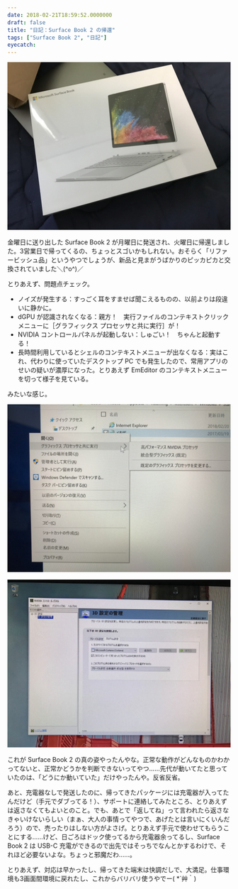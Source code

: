 ```yaml
---
date: 2018-02-21T18:59:52.0000000
draft: false
title: "日記：Surface Book 2 の帰還"
tags: ["Surface Book 2", "日記"]
eyecatch: 
---
```

<p><span itemscope itemtype="http://schema.org/Photograph"><img src="20180220140515.jpg" alt="f:id:daruyanagi:20180220140515j:plain" title="f:id:daruyanagi:20180220140515j:plain" class="hatena-fotolife" itemprop="image"></span></p><p>金曜日に送り出した Surface Book 2 が月曜日に発送され、火曜日に帰還しました。3営業日で帰ってくるの、ちょっとスゴいかもしれない。おそらく「リファービッシュ品」というやつでしょうが、新品と見まがうばかりのピッカピカと交換されていました＼(^o^)／</p><p>とりあえず、問題点チェック。</p>

<ul>
<li>ノイズが発生する：すっごく耳をすませば聞こえるものの、以前よりは段違いに静かに。</li>
<li>dGPU が認識されなくなる：親方！　実行ファイルのコンテキストクリックメニューに［グラフィックス プロセッサと共に実行］が！</li>
<li>NVIDIA コントロールパネルが起動しない：しゅごい！　ちゃんと起動する！</li>
<li>長時間利用しているとシェルのコンテキストメニューが出なくなる：実はこれ、代わりに使っていたデスクトップ PC でも発生したので、常用アプリのせいの疑いが濃厚になった。とりあえず EmEditor のコンテキストメニューを切って様子を見ている。</li>
</ul><p>みたいな感じ。</p><p><span itemscope itemtype="http://schema.org/Photograph"><img src="20180220141346.jpg" alt="f:id:daruyanagi:20180220141346j:plain" title="f:id:daruyanagi:20180220141346j:plain" class="hatena-fotolife" itemprop="image"></span></p><p><span itemscope itemtype="http://schema.org/Photograph"><img src="20180220172101.jpg" alt="f:id:daruyanagi:20180220172101j:plain" title="f:id:daruyanagi:20180220172101j:plain" class="hatena-fotolife" itemprop="image"></span></p><p>これが Surface Book 2 の真の姿やったんやな。正常な動作がどんなものかわかってないと、正常かどうかを判断できないってやつ……先代が動いてたと思っていたのは、「どうにか動いていた」だけやったんや。反省反省。</p><p>あと、充電器なしで発送したのに、帰ってきたパッケージには充電器が入ってたんだけど（手元でダブってる！）、サポートに連絡してみたところ、とりあえずは返さなくてもよいとのこと。でも、あとで「返してね」って言われたら返さなきゃいけないらしい（まぁ、大人の事情ってやつで、あげたとは言いにくいんだろう）ので、売ったりはしない方がよさげ。とりあえず手元で使わせてもらうことにする……けど、日ごろはドック使ってるから充電器余ってるし、Surface Book 2 は USB-C 充電ができるので出先ではそっちでなんとかするわけで、それほど必要ないよな。ちょっと邪魔だわ……。</p><p>とりあえず、対応は早かったし、帰ってきた端末は快調だしで、大満足。仕事環境も3画面間環境に戻れたし、これからバリバリ使うやでー( *´艸｀)</p>
